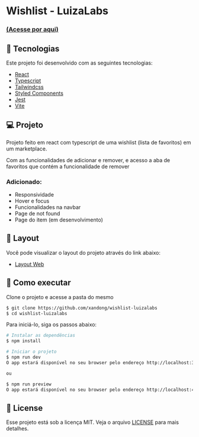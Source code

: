 # Wishlist - LuizaLabs 
### [(Acesse por aqui)](https://wishlist-luizalabs.vercel.app/)

## 🧪 Tecnologias

Este projeto foi desenvolvido com as seguintes tecnologias:

- [React](https://pt-br.reactjs.org/)
- [Typescript](https://www.typescriptlang.org/)
- [Tailwindcss](https://tailwindcss.com/)
- [Styled Components](https://styled-components.com/)
- [Jest](https://jestjs.io/pt-BR/)
- [Vite](https://vitejs.dev/)

## 💻 Projeto

Projeto feito em react com typescript de uma wishlist (lista de favoritos) em um marketplace. 

Com as funcionalidades de adicionar e remover, e acesso a aba de favoritos que contém a funcionalidade de remover

### Adicionado: 
- Responsividade
- Hover e focus
- Funcionalidades na navbar
- Page de not found
- Page do item (em desenvolvimento)

## 🔖 Layout

Você pode visualizar o layout do projeto através do link abaixo:

- [Layout Web](https://prnt.sc/-khkv0NjPGWr) 

## 🚀 Como executar

Clone o projeto e acesse a pasta do mesmo

```bash
$ git clone https://github.com/xandong/wishlist-luizalabs
$ cd wishlist-luizalabs
```
Para iniciá-lo, siga os passos abaixo:
```bash
# Instalar as dependências
$ npm install

# Iniciar o projeto
$ npm run dev
O app estará disponível no seu browser pelo endereço http://localhost:3000.

ou

$ npm run preview
O app estará disponível no seu browser pelo endereço http://localhost:4173.
```

## 📝 License

Esse projeto está sob a licença MIT. Veja o arquivo [LICENSE](LICENSE.md) para mais detalhes.
